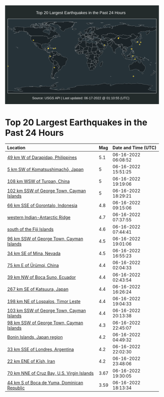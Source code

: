 ![Map](./map.png)

# Top 20 Largest Earthquakes in the Past 24 Hours

| Location | Mag | Date and Time (UTC) |
|:---|:---|:---|
| [49 km W of Darapidap, Philippines](https://earthquake.usgs.gov/earthquakes/eventpage/us7000hhqh) | 5.1 | 06-16-2022 06:08:52 |
| [5 km SW of Komatsushimachō, Japan](https://earthquake.usgs.gov/earthquakes/eventpage/us7000hhvk) | 5 | 06-16-2022 15:51:25 |
| [108 km WSW of Turpan, China](https://earthquake.usgs.gov/earthquakes/eventpage/us7000hhxq) | 5 | 06-16-2022 19:19:06 |
| [102 km SSW of George Town, Cayman Islands](https://earthquake.usgs.gov/earthquakes/eventpage/us7000hhxe) | 5 | 06-16-2022 18:29:21 |
| [66 km SSE of Gorontalo, Indonesia](https://earthquake.usgs.gov/earthquakes/eventpage/us7000hhr8) | 4.8 | 06-16-2022 09:15:06 |
| [western Indian-Antarctic Ridge](https://earthquake.usgs.gov/earthquakes/eventpage/us7000hhqs) | 4.7 | 06-16-2022 07:37:55 |
| [south of the Fiji Islands](https://earthquake.usgs.gov/earthquakes/eventpage/us7000hhqt) | 4.6 | 06-16-2022 07:44:41 |
| [96 km SSW of George Town, Cayman Islands](https://earthquake.usgs.gov/earthquakes/eventpage/us7000hhxl) | 4.5 | 06-16-2022 19:01:06 |
| [34 km SE of Mina, Nevada](https://earthquake.usgs.gov/earthquakes/eventpage/nn00841009) | 4.5 | 06-16-2022 16:55:23 |
| [75 km E of Ürümqi, China](https://earthquake.usgs.gov/earthquakes/eventpage/us7000hhpq) | 4.4 | 06-16-2022 02:04:33 |
| [39 km NW of Boca Suno, Ecuador](https://earthquake.usgs.gov/earthquakes/eventpage/us7000hhps) | 4.4 | 06-16-2022 02:43:54 |
| [267 km SE of Katsuura, Japan](https://earthquake.usgs.gov/earthquakes/eventpage/us7000hhwp) | 4.4 | 06-16-2022 16:26:24 |
| [198 km NE of Lospalos, Timor Leste](https://earthquake.usgs.gov/earthquakes/eventpage/us7000hhxn) | 4.4 | 06-16-2022 19:04:33 |
| [103 km SSW of George Town, Cayman Islands](https://earthquake.usgs.gov/earthquakes/eventpage/us7000hhye) | 4.4 | 06-16-2022 20:13:38 |
| [98 km SSW of George Town, Cayman Islands](https://earthquake.usgs.gov/earthquakes/eventpage/us7000hhzh) | 4.3 | 06-16-2022 22:45:07 |
| [Bonin Islands, Japan region](https://earthquake.usgs.gov/earthquakes/eventpage/us7000hhq7) | 4.2 | 06-16-2022 04:49:32 |
| [33 km SSE of Londres, Argentina](https://earthquake.usgs.gov/earthquakes/eventpage/us7000hhze) | 4.2 | 06-16-2022 22:02:30 |
| [22 km ENE of Kīsh, Iran](https://earthquake.usgs.gov/earthquakes/eventpage/us7000hhzq) | 4.2 | 06-16-2022 23:48:06 |
| [70 km NNE of Cruz Bay, U.S. Virgin Islands](https://earthquake.usgs.gov/earthquakes/eventpage/pr2022167000) | 3.67 | 06-16-2022 19:30:05 |
| [44 km S of Boca de Yuma, Dominican Republic](https://earthquake.usgs.gov/earthquakes/eventpage/pr71354388) | 3.59 | 06-16-2022 18:13:34 |
